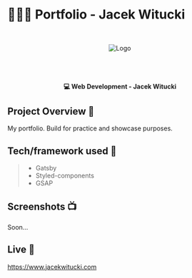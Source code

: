 # 👨🏻‍💻 Portfolio - Jacek Witucki

<br>

<p align="center">
<img src="https://camo.githubusercontent.com/d96c611824e5739b77e68c25d8a7650a5e8072cb/68747470733a2f2f7777772e6a6163656b77697475636b692e636f6d2f7374617469632f4c6f676f2d32343936376331626363623933353531643565326666306166323161636561382e706e67"  alt="Logo">
</p>

<br>

<br>

<h4 align="center">💻 Web Development - Jacek Witucki</h4>

## Project Overview 🎉

My portfolio. Build for practice and showcase purposes.

## Tech/framework used 🔧

> - Gatsby
> - Styled-components
> - GSAP

## Screenshots 📺

Soon...

## Live 📍

<https://www.jacekwitucki.com>
